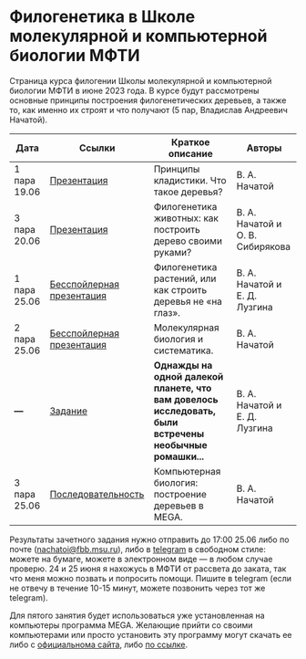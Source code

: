 # Филогенетика в Школе молекулярной и компьютерной биологии МФТИ

Страница курса филогении Школы молекулярной и компьютерной биологии МФТИ в июне 2023 года. В курсе будут рассмотрены основные принципы построения филогенетических деревьев, а также то, как именно их строят и что получают (5 пар, Владислав Андреевич Начатой). 

| Дата | Ссылки | Краткое описание | Авторы |
| ----------- | ----------- | ----------- | ----------- |
| 1 пара 19.06 | [Презентация](https://disk.yandex.ru/i/tdpBl1_P5bdKsg) | Принципы кладистики. Что такое деревья? | В. А. Начатой |
| 3 пара 20.06 | [Презентация](https://disk.yandex.ru/d/UVag7qiaRAINWw) | Филогенетика животных: как построить дерево своими руками? | В. А. Начатой и О. В. Сибирякова |
| 1 пара 25.06 | [Бесспойлерная презентация](https://disk.yandex.ru/i/lLauT_LsGjKRNQ) | Филогенетика растений, или как строить деревья не «на глаз».  | В. А. Начатой и Е. Д. Лузгина |
| 2 пара 25.06 | [Бесспойлерная презентация](https://disk.yandex.ru/i/qNQ5NTYtLAEfNw) | Молекулярная биология и систематика. | В. А. Начатой |
| __—__ | [Задание](https://disk.yandex.ru/d/LmBiZhAM5p6wlQ) | __Однажды на одной далекой планете, что вам довелось исследовать, были встречены необычные ромашки...__ | В. А. Начатой и Е. Д. Лузгина |
| 3 пара 25.06 | [Последовательность](https://disk.yandex.ru/d/vP8yb7RyywjvNw) | Компьютерная биология: построение деревьев в MEGA. | В. А. Начатой |

Результаты зачетного задания нужно отправить до 17:00 25.06 либо по почте (nachatoi@fbb.msu.ru), либо в [telegram](https://t.me/Subpolare) в свободном стиле: можете на бумаге, можете в электронном виде — в любом случае проверю. 24 и 25 июня я нахожусь в МФТИ от рассвета до заката, так что меня можно позвать и попросить помощи. Пишите в telegram (если не отвечу в течение 10-15 минут, можете позвонить через тот же telegram). 

Для пятого занятия будет использоваться уже установленная на компьютеры программа MEGA. Желающие прийти со своими компьютерами или просто установить эту программу могут скачать ее либо с [официальнома сайта](https://www.megasoftware.net), либо [по ссылке](https://disk.yandex.ru/d/EaJjL_iQNbxvSQ). 


